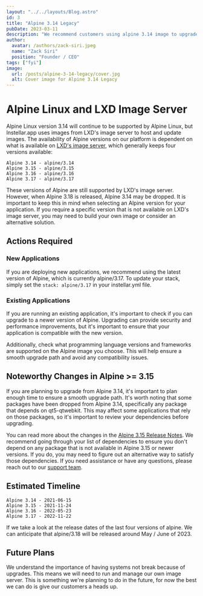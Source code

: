 ```yaml
---
layout: "../../layouts/Blog.astro"
id: 3
title: "Alpine 3.14 Legacy"
pubDate: 2023-03-11
description: "We recommend customers using alpine 3.14 image to upgrade to a newer version alpine 3.15 or higher."
author:
  avatar: /authors/zack-siri.jpeg
  name: "Zack Siri"
  position: "Founder / CEO"
tags: ["fyi"]
image:
  url: /posts/alpine-3-14-legacy/cover.jpg
  alt: Cover image for Alpine 3.14 Legacy
---
```


# Alpine Linux and LXD Image Server

Alpine Linux version 3.14 will continue to be supported by Alpine Linux, but Instellar.app uses images from LXD's image server to host and update images. The availability of Alpine versions on our platform is dependent on what is available on [LXD's image server](https://uk.lxd.images.canonical.com/), which generally keeps four versions available:

    Alpine 3.14 - alpine/3.14
    Alpine 3.15 - alpine/3.15
    Alpine 3.16 - alpine/3.16
    Alpine 3.17 - alpine/3.17

These versions of Alpine are still supported by LXD's image server. However, when Alpine 3.18 is released, Alpine 3.14 may be dropped. It is important to keep this in mind when selecting an Alpine version for your application. If you require a specific version that is not available on LXD's image server, you may need to build your own image or consider an alternative solution.

## Actions Required

### New Applications

If you are deploying new applications, we recommend using the latest version of Alpine, which is currently alpine/3.17. To update your stack, simply set the `stack: alpine/3.17` in your instellar.yml file.

### Existing Applications

If you are running an existing application, it's important to check if you can upgrade to a newer version of Alpine. Upgrading can provide security and performance improvements, but it's important to ensure that your application is compatible with the new version.

Additionally, check what programming language versions and frameworks are supported on the Alpine image you choose. This will help ensure a smooth upgrade path and avoid any compatibility issues.

## Noteworthy Changes in Alpine >= 3.15

If you are planning to upgrade from Alpine 3.14, it's important to plan enough time to ensure a smooth upgrade path. It's worth noting that some packages have been dropped from Alpine 3.14, specifically any package that depends on qt5-qtwebkit. This may affect some applications that rely on those packages, so it's important to review your dependencies before upgrading.

You can read more about the changes in the [Alpine 3.15 Release Notes](https://alpinelinux.org/posts/Alpine-3.15.0-released.html). We recommend going through your list of dependencies to ensure you don't depend on any package that is not available in Alpine 3.15 or newer versions. If you do, you may need to figure out an alternative way to satisfy those dependencies. If you need assistance or have any questions, please reach out to our [support team](support@instellar.app).

## Estimated Timeline

```
Alpine 3.14 - 2021-06-15
Alpine 3.15 - 2021-11-24
Alpine 3.16 - 2022-05-23
Alpine 3.17 - 2022-11-22
```

If we take a look at the release dates of the last four versions of alpine. We can anticipate that alpine/3.18 will be released around May / June of 2023.

## Future Plans

We understand the importance of having systems not break because of upgrades. This means we will need to run and manage our own image server. This is something we're planning to do in the future, for now the best we can do is give our customers a heads up.